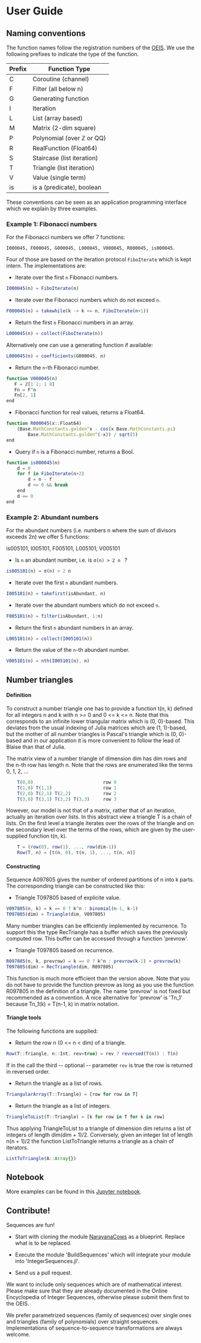 # User Guide

## Naming conventions

The function names follow the registration numbers of the
[OEIS](https://oeis.org "Online Encyclopedia of Integer Sequences").
We use the following prefixes to indicate the type of the function.

Prefix | Function Type
------ | -------------
C  | Coroutine (channel)
F  | Filter (all below n)
G  | Generating function
I  | Iteration
L  | List (array based)
M  | Matrix (2-dim square)
P  | Polynomial (over ℤ or QQ)
R  | RealFunction (Float64)
S  | Staircase (list iteration)
T  | Triangle (list iteration)
V  | Value (single term)
is | is a (predicate), boolean

These conventions can be seen as an application programming interface
which we explain by three examples.

### Example 1: Fibonacci numbers

For the Fibonacci numbers we offer 7 functions:

    I000045, F000045, G000045, L000045, V000045, R000045, is000045.

Four of those are based on the iteration protocol `FiboIterate` which is kept intern.
The implementations are:

* Iterate over the first ``n`` Fibonacci numbers.
```javascript
I000045(n) = FiboIterate(n)
```

* Iterate over the Fibonacci numbers which do not exceed ``n``.
```javascript
F000045(n) = takewhile(k -> k <= n, FiboIterate(n+1))
```

* Return the first ``n`` Fibonacci numbers in an array.
```javascript
L000045(n) = collect(FiboIterate(n))
```
Alternatively one can use a generating function if available:
```javascript
L000045(n) = coefficients(G000045, n)
```

* Return the ``n``-th Fibonacci number.
```javascript
function V000045(n)
   F = ℤ[1 1; 1 0]
   Fn = F^n
   Fn[2, 1]
end
```

* Fibonacci function for real values, returns a Float64.
```javascript
function R000045(x::Float64)
    (Base.MathConstants.golden^x - cos(x Base.MathConstants.pi)
        Base.MathConstants.golden^(-x)) / sqrt(5)
end
```

* Query if ``n`` is a Fibonacci number, returns a Bool.
```javascript
function is000045(n)
    d = 0
    for f in FiboIterate(n+2)
        d = n - f
        d <= 0 && break
    end
    d == 0
end
```

### Example 2: Abundant numbers

For the abundant numbers (i.e. numbers n where the sum of divisors exceeds 2n) we offer 5 functions:

   is005101, I005101, F005101, L005101, V005101

* Is ``n`` an abundant number, i.e. is ``σ(n) > 2 n `` ?
```javascript
is005101(n) = σ(n) > 2 n
```

* Iterate over the first ``n`` abundant numbers.
```javascript
I005101(n) = takefirst(isAbundant, n)
```

* Iterate over the abundant numbers which do not exceed ``n``.
```javascript
F005101(n) = filter(isAbundant, 1:n)
```

* Return the first ``n`` abundant numbers in an array.
```javascript
L005101(n) = collect(I005101(n))
```

* Return the value of the ``n``-th abundant number.
```javascript
V005101(n) = nth(I005101(n), n)
```

## Number triangles

#### Definition

To construct a number triangle one has to provide a function
t(n, k) defined for all integers n and k with n >= 0 and 0 <= k <= n.
Note that this corresponds to an infinite lower triangular matrix which is (0, 0)-based.
This deviates from the usual indexing of Julia matrices which are (1, 1)-based,
but the mother of all number triangles is Pascal's triangle which is (0, 0)-based
and in our application it is more convenient to follow the lead of Blaise than
that of Julia.

The matrix view of a number triangle of dimension dim has dim rows and the n-th row has length n.
Note that the rows are enumerated like the terms 0, 1, 2, ...

```javascript
    T(0,0)                          row 0
    T(1,0) T(1,1)                   row 1
    T(2,0) T(2,1) T(2,2)            row 2
    T(3,0) T(3,1) T(3,2) T(3,3)     row 3
```

However, our model is not that of a matrix, rather that of an iteration,
actually an iteration over lists. In this abstract view a triangle T is a
chain of lists. On the first level a triangle iterates over the rows of the
triangle and on the secondary level over the terms of the rows, which are
given by the user-supplied function t(n, k).

```javascript
    T = (row(0), row(1), ..., row(dim-1))
    Row(T, n) = [t(n, 0), t(n, 1), ..., t(n, n)]
```

#### Constructing

Sequence A097805 gives the number of ordered partitions of n into k parts.
The corresponding triangle can be constructed like this:
* Triangle T097805 based of explicite value.
```javascript
V097805(n, k) = k == 0 ? k^n : binomial(n-1, k-1)
T097805(dim) = Triangle(dim, V097805)
```

Many number triangles can be efficiently implemented by recurrence.
To support this the type RecTriangle has a buffer which saves the
previously computed row. This buffer can be accessed through a function 'prevrow'.  

* Triangle T097805 based on recurrence.
```javascript
R097805(n, k, prevrow) = k == 0 ? k^n : prevrow(k-1) + prevrow(k)
T097805(dim) = RecTriangle(dim, R097805)
```

This function is much more efficient than the version above. Note that you do not have
to provide the function prevrow as long as you use the function R097805 in the definition
of a triangle. The name 'prevrow' is not fixed but recommended as a convention.
A nice alternative for 'prevrow' is 'Tn_1' because Tn_1(k) = T(n-1, k) in matrix notation.

#### Triangle tools

The following functions are supplied:

* Return the row n (0 <= n < dim) of a triangle.
```javascript
Row(T::Triangle, n::Int, rev=true) = rev ? reversed(T(n)) : T(n)
```
If in the call the third -- optional -- parameter `rev` is true the
row is returned in reversed order.

* Return the triangle as a list of rows.
```javascript
TriangularArray(T::Triangle) = [row for row in T]
```

* Return the triangle as a list of integers.
```javascript
TriangleToList(T::Triangle) = [k for row in T for k in row]
```

Thus applying TriangleToList to a triangle of dimension dim
returns a list of integers of length dim(dim + 1)/2. Conversely, given
an integer list of length n(n + 1)/2 the function ListToTriangle returns a
triangle as a chain of iterators.
```javascript
ListToTriangle(A::Array{})
```

## Notebook

More examples can be found in this [Jupyter notebook](https://github.com/OpenLibMathSeq/IntegerSequences.jl/blob/master/demos/SequencesIntro.ipynb).

## Contribute!

Sequences are fun!  

* Start with cloning the module [NarayanaCows](https://github.com/OpenLibMathSeq/IntegerSequences.jl/blob/master/src/NarayanaCows.jl)
as a blueprint. Replace what is to be replaced.

* Execute the module 'BuildSequences' which will integrate your module into 'IntegerSequences.jl'.

* Send us a pull request.

We want to include only sequences which are of mathematical interest.
Please make sure that they are already documented in the Online Encyclopedia of
Integer Sequences, otherwise please submit them first to the OEIS.

We prefer parametrized sequences (family of sequences) over single ones and
triangles (family of polynomials) over straight sequences. Implementations of
sequence-to-sequence transformations are always welcome.
